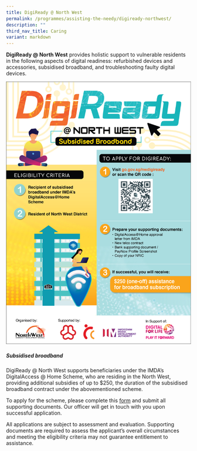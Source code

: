 ```yaml
---
title: DigiReady @ North West
permalink: /programmes/assisting-the-needy/digiready-northwest/
description: ""
third_nav_title: Caring
variant: markdown
---
```

**DigiReady @ North West** provides holistic support to vulnerable residents in the following aspects of digital readiness: refurbished devices and accessories, subsidised broadband, and troubleshooting faulty digital devices.

![](/images/digiready%20@%20north%20west-%20internet%20access%20poster_2023_03-02.jpg)

##### **Subsidised broadband**
  
   DigiReady @ North West supports beneficiaries under the IMDA’s DigitalAccess @ Home Scheme, who are residing in the North West, providing additional subsidies of up to $250, the duration of the subsidised broadband contract under the abovementioned scheme.

To apply for the scheme, please complete this [form](https://go.gov.sg/nwdigiready) and submit all supporting documents. Our officer will get in touch with you upon successful application.

All applications are subject to assessment and evaluation.          Supporting documents are required to assess the applicant’s overall circumstances and meeting the eligibility criteria may not guarantee entitlement to assistance.